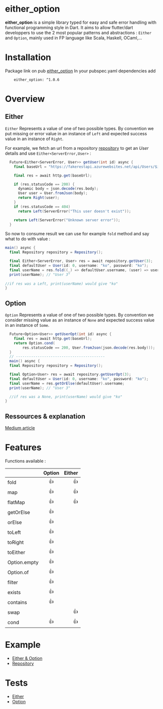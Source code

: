 # either_option

__either_option__ is a simple library typed for easy and safe error handling with functional programming style in Dart.
It aims to allow flutter/dart developpers to use the 2 most popular patterns and abstractions : 
`Either` and `Option`, mainly used in FP language like Scala, Haskell, OCaml,...

# Installation
Package link on pub [either_option](https://pub.dev/packages/either_option)
In your pubspec.yaml dependencies add  

        either_option: ^1.0.6

# Overview
## Either
`Either` Represents a value of one of two possible types.
By convention we put missing or error value in an instance of `Left` and expected success value in an instance of `Right`.

For example, we fetch an url from a repository [repository](example/lib/repository_example.dart) to get an *User* details and use `Either<ServerError,User>` :

```scala
  Future<Either<ServerError, User>> getUser(int id) async {
    final baseUrl = "https://fakerestapi.azurewebsites.net/api/Users/$id";

    final res = await http.get(baseUrl);

    if (res.statusCode == 200) {
      dynamic body = json.decode(res.body);
      User user = User.fromJson(body);
      return Right(user);
    }
    if (res.statusCode == 404)
      return Left(ServerError("This user doesn't exist"));

    return Left(ServerError("Unknown server error"));
  }
```
So now to consume result we can use for example `fold` method and say what to do with value :

```scala
main() async {
  final Repository repository = Repository();

  final Either<ServerError, User> res = await repository.getUser(3);
  final defaultUser = User(id: 0, username: "ko", password: "ko");
  final userName = res.fold((_) => defaultUser.username, (user) => user.username);
  print(userName); // "User 3"
  
//if res was a Left, print(userName) would give "ko"
}
```
## Option
`Option` Represents a value of one of two possible types.
By convention we consider missing value as an instance of `None` and expected success value in an instance of `Some`.

```scala
  Future<Option<User>> getUserOpt(int id) async {
    final res = await http.get(baseUrl);
    return Option.cond(
        res.statusCode == 200, User.fromJson(json.decode(res.body)));
  }
  // -----------------------------------------
  main() async {
  final Repository repository = Repository();

  final Option<User> res = await repository.getUserOpt(3);
  final defaultUser = User(id: 0, username: "ko", password: "ko");
  final userName = res.getOrElse(defaultUser).username;
  print(userName); // "User 3"

  //if res was a None, print(userName) would give "ko"
}
```

## Ressources & explanation
[Medium article](https://medium.com/@cb.yannick/a-small-monad-library-for-dart-flutter-project-e49b71205bd0?source=friends_link&sk=21c7527322b281aa6e161bad27086952)
# Features
Functions available :

|              | Option    | Either|
| ------------ |:---------:| -----:|
| fold         |   :+1:    |    :+1:    |
| map          |     :+1:  |   :+1:     |
| flatMap      |     :+1:  |    :+1:    |
| getOrElse    |     :+1:  |       |
| orElse       |      :+1:      |       |
| toLeft       |     :+1:       |       |
| toRight      |     :+1:       |       |
| toEither     |     :+1:       |       |
| Option.empty |     :+1:       |       |
| Option.of    |     :+1:       |       |
| filter       |     :+1:       |       |
| exists       |     :+1:       |       |
| contains     |     :+1:       |       |
| swap         |                |   :+1:|
| cond         |       :+1:      |   :+1:|



# Example
* [Either & Option](example/lib/either_option_example.dart)
* [Repository](example/lib/repository_example.dart)

# Tests
* [Either](test/either_test.dart)
* [Option](test/option_test.dart)